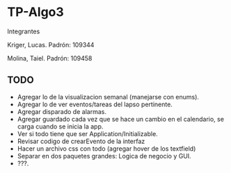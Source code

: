 # TP-Algo3

Integrantes
  
Kriger, Lucas. Padrón: 109344

Molina, Taiel. Padrón: 109458

## TODO

- Agregar lo de la visualizacion semanal (manejarse con enums).
- Agregar lo de ver eventos/tareas del lapso pertinente.
- Agregar disparado de alarmas.
- Agregar guardado cada vez que se hace un cambio en el calendario, se carga cuando se inicia la app.
- Ver si todo tiene que ser Application/Initializable.
- Revisar codigo de crearEvento de la interfaz
- Hacer un archivo css con todo (agregar hover de los textfield)
- Separar en dos paquetes grandes: Logica de negocio y GUI.
- ???.

